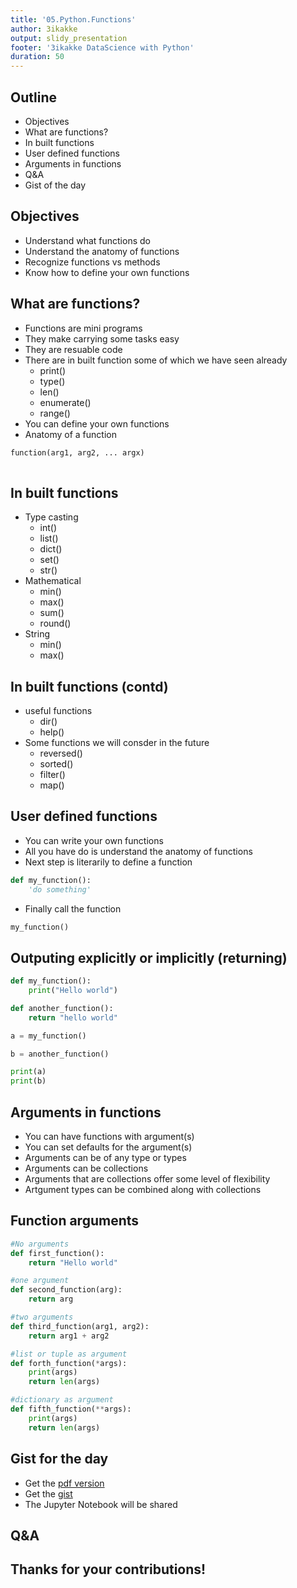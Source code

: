 ```yaml
---
title: '05.Python.Functions'  
author: 3ikakke  
output: slidy_presentation 
footer: '3ikakke DataScience with Python'  
duration: 50  
---
```


## Outline  
- Objectives  
- What are functions?  
- In built functions   
- User defined functions  
- Arguments in functions  
- Q&A  
- Gist of the day  

## Objectives  
- Understand what functions do  
- Understand the anatomy of functions  
- Recognize functions vs methods  
- Know how to define your own functions  

## What are functions?  
- Functions are mini programs  
- They make carrying some tasks easy  
- They are resuable code  
- There are in built function some of which we have seen already  
	+ print()  
	+ type()  
	+ len()  
	+ enumerate()  
	+ range()  
- You can define your own functions  
- Anatomy of a function 
```python 
function(arg1, arg2, ... argx)
	
```

## In built functions  
- Type casting  
	+ int()  
	+ list()  
	+ dict()  
	+ set()  
	+ str()  
- Mathematical  
	+ min()  
	+ max()  
	+ sum()  
	+ round()  
- String  
	+ min()  
	+ max()  

## In built functions (contd)  
- useful functions  
	+ dir()  
	+ help()  
- Some functions we will consder in the future  
	+ reversed()  
	+ sorted()  
	+ filter()  
	+ map()  

## User defined functions  
- You can write your own functions  
- All you have do is understand the anatomy of functions  
- Next step is literarily to define a function  
```python
def my_function():
	'do something' 
```
- Finally call the function  
```python
my_function()  
```  

## Outputing explicitly or implicitly (returning)  
```python
def my_function():
	print("Hello world")

def another_function():
	return "hello world" 

a = my_function()

b = another_function()

print(a) 
print(b) 

```

## Arguments in functions  
- You can have functions with argument(s)  
- You can set defaults for the argument(s)    
- Arguments can be of any type or types 
- Arguments can be collections 
- Arguments that are collections offer some level of flexibility  
- Artgument types can be combined along with collections  

## Function arguments  
```python
#No arguments 
def first_function():
	return "Hello world"  

#one argument 
def second_function(arg):
	return arg 

#two arguments
def third_function(arg1, arg2):
	return arg1 + arg2 

#list or tuple as argument
def forth_function(*args):
	print(args)
	return len(args)

#dictionary as argument
def fifth_function(**args):
	print(args)
	return len(args)
```

## Gist for the day  
- Get the [pdf version](./05.Python.Functions.pdf)  
- Get the [gist](https://gist.github.com/djynnius/8459b9e9bbe52b4180f722ec5c088e3b)  
- The Jupyter Notebook will be shared   

## Q&A  

## Thanks for your contributions!  

